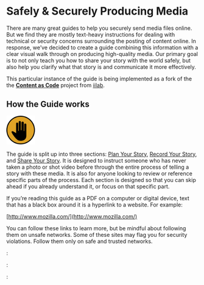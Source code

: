 # Safely & Securely Producing Media

There are many great guides to help you securely send media files online. But we find they are mostly text-heavy instructions for dealing with technical or security concerns surrounding the posting of content online. In response, we’ve decided to create a guide combining this information with a clear visual walk through on producing high-quality media. Our primary goal is to not only teach you how to share your story with the world safely, but also help you clarify what that story is and communicate it more effectively.

This particular instance of the guide is being implemented as a fork of the the [**Content as Code**](https://github.com/iilab/contentascode) project from [iilab](http://iilab.org).

## How the Guide works

<img src="images/stop.svg" alt="stop" height="75" width="75"></img>

The guide is split up into three sections: [Plan Your Story](#plan-your-story), [Record Your Story](#record-your-story), and [Share Your Story](#share-your-story). It is designed to instruct someone who has never taken a photo or shot video before through the entire process of telling a story with these media. It is also for anyone looking to review or reference specific parts of the process. Each section is designed so that you can skip ahead if you already understand it, or focus on that specific part.

If you’re reading this guide as a PDF on a computer or digital device, text that has a black box around it is a hyperlink to a website. For example:

[http://www.mozilla.com/](http://www.mozilla.com/)

You can follow these links to learn more, but be mindful about following them on unsafe networks. Some of these sites may flag you for security violations. Follow them only on safe and trusted networks.

:[](plan)

:[](record)

:[](share)
